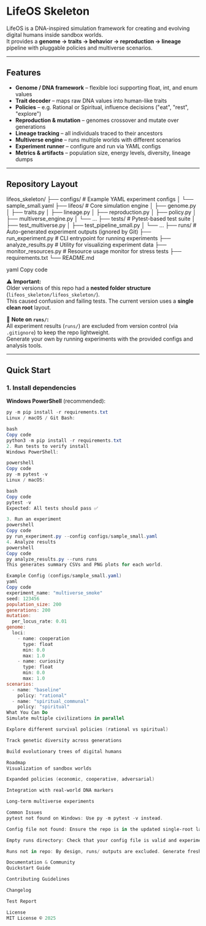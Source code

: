 # LifeOS Skeleton

LifeOS is a DNA-inspired simulation framework for creating and evolving digital humans inside sandbox worlds.  
It provides a **genome → traits → behavior → reproduction → lineage** pipeline with pluggable policies and multiverse scenarios.

---

## Features

- **Genome / DNA framework** – flexible loci supporting float, int, and enum values  
- **Trait decoder** – maps raw DNA values into human-like traits  
- **Policies** – e.g. Rational or Spiritual, influence decisions ("eat", "rest", "explore")  
- **Reproduction & mutation** – genomes crossover and mutate over generations  
- **Lineage tracking** – all individuals traced to their ancestors  
- **Multiverse engine** – runs multiple worlds with different scenarios  
- **Experiment runner** – configure and run via YAML configs  
- **Metrics & artifacts** – population size, energy levels, diversity, lineage dumps  

---

## Repository Layout

lifeos_skeleton/
├── configs/ # Example YAML experiment configs
│ └── sample_small.yaml
├── lifeos/ # Core simulation engine
│ ├── genome.py
│ ├── traits.py
│ ├── lineage.py
│ ├── reproduction.py
│ ├── policy.py
│ ├── multiverse_engine.py
│ └── ...
├── tests/ # Pytest-based test suite
│ ├── test_multiverse.py
│ ├── test_pipeline_small.py
│ └── ...
├── runs/ # Auto-generated experiment outputs (ignored by Git)
├── run_experiment.py # CLI entrypoint for running experiments
├── analyze_results.py # Utility for visualizing experiment data
├── monitor_resources.py # Resource usage monitor for stress tests
├── requirements.txt
└── README.md

yaml
Copy code

⚠️ **Important:**  
Older versions of this repo had a **nested folder structure** (`lifeos_skeleton/lifeos_skeleton/`).  
This caused confusion and failing tests. The current version uses a **single clean root** layout.  

📌 **Note on `runs/`:**  
All experiment results (`runs/`) are excluded from version control (via `.gitignore`) to keep the repo lightweight.  
Generate your own by running experiments with the provided configs and analysis tools.

---

## Quick Start

### 1. Install dependencies

**Windows PowerShell** (recommended):

```powershell
py -m pip install -r requirements.txt
Linux / macOS / Git Bash:

bash
Copy code
python3 -m pip install -r requirements.txt
2. Run tests to verify install
Windows PowerShell:

powershell
Copy code
py -m pytest -v
Linux / macOS:

bash
Copy code
pytest -v
Expected: All tests should pass ✅

3. Run an experiment
powershell
Copy code
py run_experiment.py --config configs/sample_small.yaml
4. Analyze results
powershell
Copy code
py analyze_results.py --runs runs
This generates summary CSVs and PNG plots for each world.

Example Config (configs/sample_small.yaml)
yaml
Copy code
experiment_name: "multiverse_smoke"
seed: 123456
population_size: 200
generations: 200
mutation:
  per_locus_rate: 0.01
genome:
  loci:
    - name: cooperation
      type: float
      min: 0.0
      max: 1.0
    - name: curiosity
      type: float
      min: 0.0
      max: 1.0
scenarios:
  - name: "baseline"
    policy: "rational"
  - name: "spiritual_communal"
    policy: "spiritual"
What You Can Do
Simulate multiple civilizations in parallel

Explore different survival policies (rational vs spiritual)

Track genetic diversity across generations

Build evolutionary trees of digital humans

Roadmap
Visualization of sandbox worlds

Expanded policies (economic, cooperative, adversarial)

Integration with real-world DNA markers

Long-term multiverse experiments

Common Issues
pytest not found on Windows: Use py -m pytest -v instead.

Config file not found: Ensure the repo is in the updated single-root layout with configs/ directly inside the root.

Empty runs directory: Check that your config file is valid and experiment executed without errors.

Runs not in repo: By design, runs/ outputs are excluded. Generate fresh results locally.

Documentation & Community
Quickstart Guide

Contributing Guidelines

Changelog

Test Report

License
MIT License © 2025